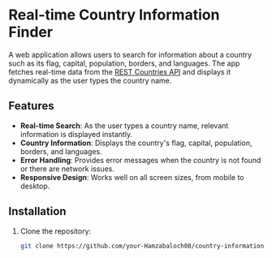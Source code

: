 # Real-time Country Information Finder

A web application allows users to search for information about a country such as its flag, capital, population, borders, and languages. The app fetches real-time data from the [REST Countries API](https://restcountries.com) and displays it dynamically as the user types the country name.

## Features

- **Real-time Search**: As the user types a country name, relevant information is displayed instantly.
- **Country Information**: Displays the country's flag, capital, population, borders, and languages.
- **Error Handling**: Provides error messages when the country is not found or there are network issues.
- **Responsive Design**: Works well on all screen sizes, from mobile to desktop.

## Installation

1. Clone the repository:
   ```bash
   git clone https://github.com/your-Hamzabaloch08/country-information-finder.git

 
